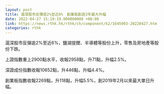 ```yaml
---
layout: post
title: 滬深股市反彈逾2%至近6%　創業板創逾3年最大升幅
date: 2022-04-27 15:19:19.000000000 +08:00
link: https://news.rthk.hk/rthk/ch/component/k2/1645903-20220427.htm
categories: rthk
---
```


滬深股市反彈逾2%至近6%，鹽湖提鋰、半導體等股份上升，零售及房地產等股份下跌。

上證指數重上2900點水平，收報2958點，升71點，升幅2.5%。

深證成份指數收報10652點，升446點，升幅4.4%。

創業板指數收報2269點，升118點，升幅5.5%，創2019年2月以來最大單日升幅。
